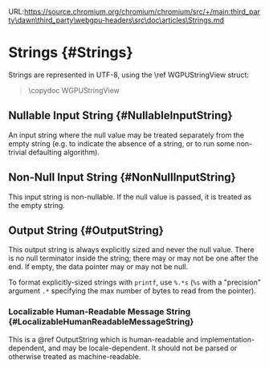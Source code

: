 URL:https://source.chromium.org/chromium/chromium/src/+/main:third_party\dawn\third_party\webgpu-headers\src\doc\articles\Strings.md
# Strings {#Strings}

Strings are represented in UTF-8, using the \ref WGPUStringView struct:

> \copydoc WGPUStringView

## Nullable Input String {#NullableInputString}

An input string where the null value may be treated separately from the empty string (e.g. to indicate the absence of a string, or to run some non-trivial defaulting algorithm).

## Non-Null Input String {#NonNullInputString}

This input string is non-nullable.
If the null value is passed, it is treated as the empty string.

## Output String {#OutputString}

This output string is always explicitly sized and never the null value. There is no null terminator inside the string; there may or may not be one after the end. If empty, the data pointer may or may not be null.

To format explicitly-sized strings with `printf`, use `%.*s` (`%s` with a "precision" argument `.*` specifying the max number of bytes to read from the pointer).

### Localizable Human-Readable Message String {#LocalizableHumanReadableMessageString}

This is a @ref OutputString which is human-readable and implementation-dependent, and may be locale-dependent.
It should not be parsed or otherwise treated as machine-readable.
